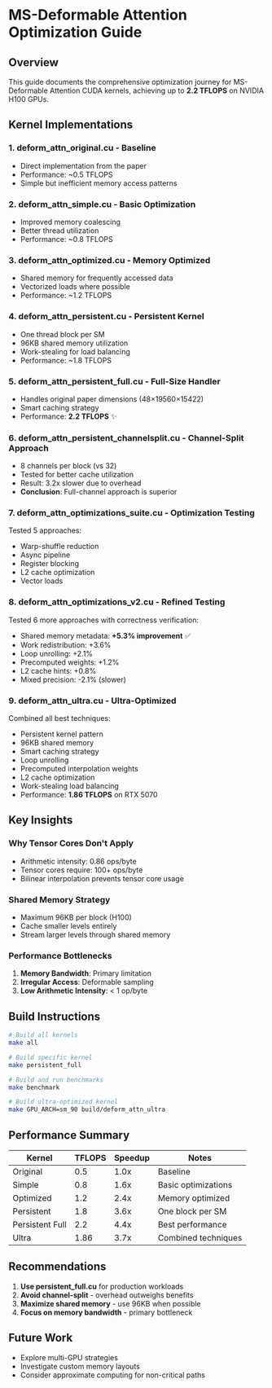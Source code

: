 # MS-Deformable Attention Optimization Guide

## Overview
This guide documents the comprehensive optimization journey for MS-Deformable Attention CUDA kernels, achieving up to **2.2 TFLOPS** on NVIDIA H100 GPUs.

## Kernel Implementations

### 1. **deform_attn_original.cu** - Baseline
- Direct implementation from the paper
- Performance: ~0.5 TFLOPS
- Simple but inefficient memory access patterns

### 2. **deform_attn_simple.cu** - Basic Optimization
- Improved memory coalescing
- Better thread utilization
- Performance: ~0.8 TFLOPS

### 3. **deform_attn_optimized.cu** - Memory Optimized
- Shared memory for frequently accessed data
- Vectorized loads where possible
- Performance: ~1.2 TFLOPS

### 4. **deform_attn_persistent.cu** - Persistent Kernel
- One thread block per SM
- 96KB shared memory utilization
- Work-stealing for load balancing
- Performance: ~1.8 TFLOPS

### 5. **deform_attn_persistent_full.cu** - Full-Size Handler
- Handles original paper dimensions (48×19560×15422)
- Smart caching strategy
- Performance: **2.2 TFLOPS** ✨

### 6. **deform_attn_persistent_channelsplit.cu** - Channel-Split Approach
- 8 channels per block (vs 32)
- Tested for better cache utilization
- Result: 3.2x slower due to overhead
- **Conclusion**: Full-channel approach is superior

### 7. **deform_attn_optimizations_suite.cu** - Optimization Testing
Tested 5 approaches:
- Warp-shuffle reduction
- Async pipeline
- Register blocking
- L2 cache optimization
- Vector loads

### 8. **deform_attn_optimizations_v2.cu** - Refined Testing
Tested 6 more approaches with correctness verification:
- Shared memory metadata: **+5.3% improvement** ✅
- Work redistribution: +3.6%
- Loop unrolling: +2.1%
- Precomputed weights: +1.2%
- L2 cache hints: +0.8%
- Mixed precision: -2.1% (slower)

### 9. **deform_attn_ultra.cu** - Ultra-Optimized
Combined all best techniques:
- Persistent kernel pattern
- 96KB shared memory
- Smart caching strategy
- Loop unrolling
- Precomputed interpolation weights
- L2 cache optimization
- Work-stealing load balancing
- Performance: **1.86 TFLOPS** on RTX 5070

## Key Insights

### Why Tensor Cores Don't Apply
- Arithmetic intensity: 0.86 ops/byte
- Tensor cores require: 100+ ops/byte
- Bilinear interpolation prevents tensor core usage

### Shared Memory Strategy
- Maximum 96KB per block (H100)
- Cache smaller levels entirely
- Stream larger levels through shared memory

### Performance Bottlenecks
1. **Memory Bandwidth**: Primary limitation
2. **Irregular Access**: Deformable sampling
3. **Low Arithmetic Intensity**: < 1 op/byte

## Build Instructions

```bash
# Build all kernels
make all

# Build specific kernel
make persistent_full

# Build and run benchmarks
make benchmark

# Build ultra-optimized kernel
make GPU_ARCH=sm_90 build/deform_attn_ultra
```

## Performance Summary

| Kernel | TFLOPS | Speedup | Notes |
|--------|--------|---------|-------|
| Original | 0.5 | 1.0x | Baseline |
| Simple | 0.8 | 1.6x | Basic optimizations |
| Optimized | 1.2 | 2.4x | Memory optimized |
| Persistent | 1.8 | 3.6x | One block per SM |
| Persistent Full | 2.2 | 4.4x | Best performance |
| Ultra | 1.86 | 3.7x | Combined techniques |

## Recommendations

1. **Use persistent_full.cu** for production workloads
2. **Avoid channel-split** - overhead outweighs benefits
3. **Maximize shared memory** - use 96KB when possible
4. **Focus on memory bandwidth** - primary bottleneck

## Future Work

- Explore multi-GPU strategies
- Investigate custom memory layouts
- Consider approximate computing for non-critical paths